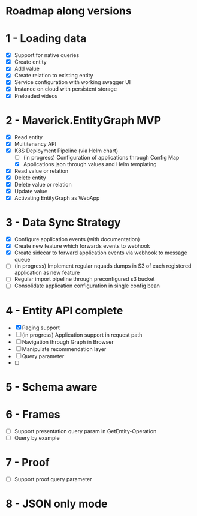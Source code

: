 # Roadmap along versions

# 1 - Loading data

- [x] Support for native queries
- [x] Create entity
- [x] Add value
- [x] Create relation to existing entity
- [x] Service configuration with working swagger UI
- [x] Instance on cloud with persistent storage
- [x] Preloaded videos

# 2 - Maverick.EntityGraph MVP

- [x] Read entity
- [x] Multitenancy API
- [x] K8S Deployment Pipeline (via Helm chart)
    - [ ] (in progress) Configuration of applications through Config Map
    - [x] Applications json through values and Helm templating
- [x] Read value or relation
- [x] Delete entity
- [x] Delete value or relation
- [x] Update value
- [x] Activating EntityGraph as WebApp

# 3 - Data Sync Strategy

- [x] Configure application events (with documentation)
- [x] Create new feature which forwards events to webhook
- [x] Create sidecar to forward application events via webhook to message queue
- [ ] (in progress) Implement regular nquads dumps in S3 of each registered application as new feature
- [ ] Regular import pipeline through preconfigured s3 bucket
- [ ] Consolidate application configuration in single config bean

# 4 - Entity API complete

- [x] Paging support
- [ ] (in progress) Application support in request path
- [ ] Navigation through Graph in Browser
- [ ] Manipulate recommendation layer
- [ ] Query parameter
- [ ] 

# 5 - Schema aware



# 6 - Frames

- [ ] Support presentation query param in GetEntity-Operation
- [ ] Query by example

# 7 - Proof

- [ ] Support proof query parameter

# 8 - JSON only mode
